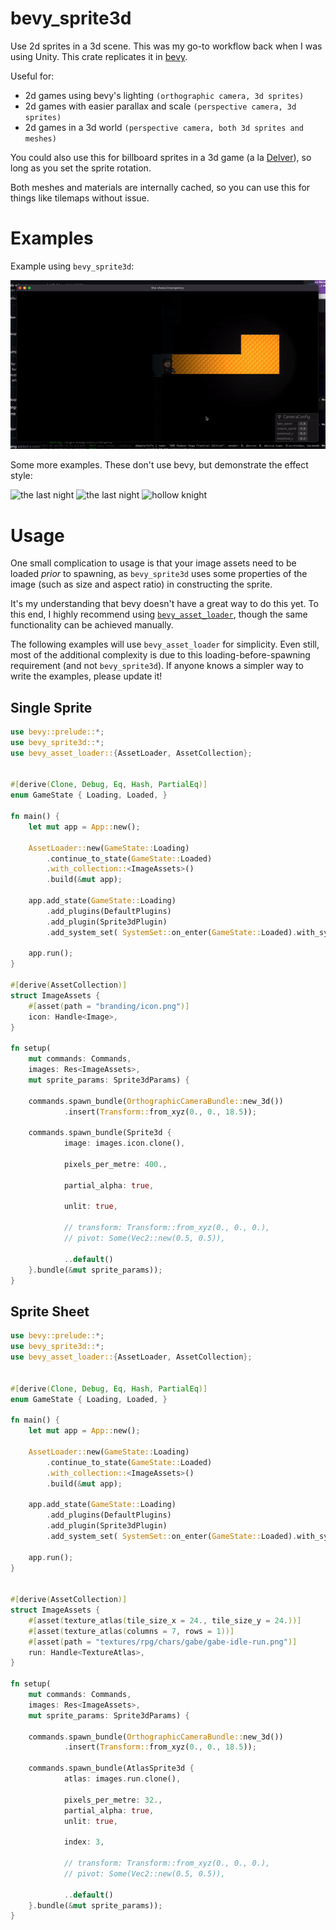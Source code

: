# bevy_sprite3d

Use 2d sprites in a 3d scene. This was my go-to workflow back when I was using
Unity. This crate replicates it in [bevy](https://bevyengine.org/).

Useful for:
- 2d games using bevy's lighting `(orthographic camera, 3d sprites)`
- 2d games with easier parallax and scale `(perspective camera, 3d sprites)`
- 2d games in a 3d world `(perspective camera, both 3d sprites and meshes)`

You could also use this for billboard sprites in a 3d game (a la
[Delver](https://cdn.cloudflare.steamstatic.com/steam/apps/249630/ss_0187dc55d24155ca3944b4ccc827baf7832715a0.1920x1080.jpg)),
so long as you set the sprite rotation.


Both meshes and materials are internally cached, so you can use this for things
like tilemaps without issue.

# Examples

Example using `bevy_sprite3d`:

![chaos](example.gif)

Some more examples. These don't use bevy, but demonstrate the effect style:

![the last night](https://cdn.cloudflare.steamstatic.com/steam/apps/612400/extras/TLN_Crowd_01_compressed.png)
![the last night](https://cdn.cloudflare.steamstatic.com/steam/apps/612400/extras/TLN_Shootout_01_compressed.png)
![hollow knight](https://imgur.com/jVWzh4i.png)

# Usage

One small complication to usage is that your image assets need to be loaded
*prior* to spawning, as `bevy_sprite3d` uses some properties of the image (such
as size and aspect ratio) in constructing the sprite.

It's my understanding that bevy doesn't have a great way to do this yet.
To this end, I highly recommend using
[`bevy_asset_loader`](https://github.com/NiklasEi/bevy_asset_loader), though
the same functionality can be achieved manually.

The following examples will use `bevy_asset_loader` for simplicity. Even still,
most of the additional complexity is due to this loading-before-spawning
requirement (and not `bevy_sprite3d`). If anyone knows a simpler way to write
the examples, please update it!


## Single Sprite

```rust
use bevy::prelude::*;
use bevy_sprite3d::*;
use bevy_asset_loader::{AssetLoader, AssetCollection};


#[derive(Clone, Debug, Eq, Hash, PartialEq)]
enum GameState { Loading, Loaded, }

fn main() {
    let mut app = App::new();

    AssetLoader::new(GameState::Loading)
        .continue_to_state(GameState::Loaded)
        .with_collection::<ImageAssets>()
        .build(&mut app);

    app.add_state(GameState::Loading)
        .add_plugins(DefaultPlugins)
        .add_plugin(Sprite3dPlugin)
        .add_system_set( SystemSet::on_enter(GameState::Loaded).with_system(setup) );

    app.run();
}

#[derive(AssetCollection)]
struct ImageAssets {
    #[asset(path = "branding/icon.png")]
    icon: Handle<Image>,
}

fn setup(
    mut commands: Commands, 
    images: Res<ImageAssets>,
    mut sprite_params: Sprite3dParams) {

    commands.spawn_bundle(OrthographicCameraBundle::new_3d())
            .insert(Transform::from_xyz(0., 0., 18.5));

    commands.spawn_bundle(Sprite3d {
            image: images.icon.clone(),

            pixels_per_metre: 400.,

            partial_alpha: true,

            unlit: true,

            // transform: Transform::from_xyz(0., 0., 0.),
            // pivot: Some(Vec2::new(0.5, 0.5)),

            ..default()
    }.bundle(&mut sprite_params));
}
```

## Sprite Sheet

```rust
use bevy::prelude::*;
use bevy_sprite3d::*;
use bevy_asset_loader::{AssetLoader, AssetCollection};


#[derive(Clone, Debug, Eq, Hash, PartialEq)]
enum GameState { Loading, Loaded, }

fn main() {
    let mut app = App::new();

    AssetLoader::new(GameState::Loading)
        .continue_to_state(GameState::Loaded)
        .with_collection::<ImageAssets>()
        .build(&mut app);

    app.add_state(GameState::Loading)
        .add_plugins(DefaultPlugins)
        .add_plugin(Sprite3dPlugin)
        .add_system_set( SystemSet::on_enter(GameState::Loaded).with_system(setup) );

    app.run();
}


#[derive(AssetCollection)]
struct ImageAssets {
    #[asset(texture_atlas(tile_size_x = 24., tile_size_y = 24.))]
    #[asset(texture_atlas(columns = 7, rows = 1))]
    #[asset(path = "textures/rpg/chars/gabe/gabe-idle-run.png")]
    run: Handle<TextureAtlas>,
}

fn setup(
    mut commands: Commands, 
    images: Res<ImageAssets>,
    mut sprite_params: Sprite3dParams) {

    commands.spawn_bundle(OrthographicCameraBundle::new_3d())
            .insert(Transform::from_xyz(0., 0., 18.5));

    commands.spawn_bundle(AtlasSprite3d {
            atlas: images.run.clone(),

            pixels_per_metre: 32.,
            partial_alpha: true,
            unlit: true,

            index: 3,

            // transform: Transform::from_xyz(0., 0., 0.),
            // pivot: Some(Vec2::new(0.5, 0.5)),

            ..default()
    }.bundle(&mut sprite_params));
}
```






